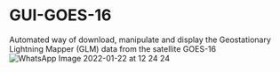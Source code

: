 # GUI-GOES-16
Automated way  of download, manipulate and display the Geostationary Lightning Mapper (GLM) data from the satellite GOES-16 
![WhatsApp Image 2022-01-22 at 12 24 24](https://user-images.githubusercontent.com/23502680/150657609-a2d1473e-d4fb-4da6-954e-db2349d48fe7.jpeg)

